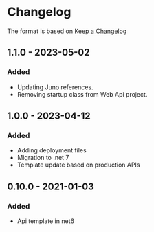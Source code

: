 # Changelog

The format is based on [Keep a Changelog](https://keepachangelog.com/en/1.0.0/)

## 1.1.0 - 2023-05-02

### Added

- Updating Juno references.
- Removing startup class from Web Api project.

## 1.0.0 - 2023-04-12

### Added

- Adding deployment files
- Migration to .net 7
- Template update based on production APIs

## 0.10.0 - 2021-01-03

### Added

- Api template in net6
